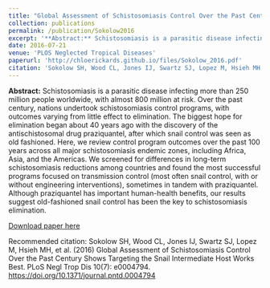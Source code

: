 ```yaml
---
title: "Global Assessment of Schistosomiasis Control Over the Past Century Shows Targeting the Snail Intermediate Host Works Best"
collection: publications
permalink: /publication/Sokolow2016
excerpt: '**Abstract:** Schistosomiasis is a parasitic disease infecting more than 250 million people worldwide, with almost 800 million at risk. Over the past century, nations undertook schistosomiasis control programs, with outcomes varying from little effect to elimination. The biggest hope for elimination began about 40 years ago with the discovery of the antischistosomal drug praziquantel, after which snail control was seen as old fashioned. Here, we review control program outcomes over the past 100 years across all major schistosomiasis endemic zones, including Africa, Asia, and the Americas. We screened for differences in long-term schistosomiasis reductions among countries and found the most successful programs focused on transmission control (most often snail control, with or without engineering interventions), sometimes in tandem with praziquantel. Although praziquantel has important human-health benefits, our results suggest old-fashioned snail control has been the key to schistosomiasis elimination.'
date: 2016-07-21
venue: 'PLOS Neglected Tropical Diseases'
paperurl: 'http://chloerickards.github.io/files/Sokolow_2016.pdf'
citation: 'Sokolow SH, Wood CL, Jones IJ, Swartz SJ, Lopez M, Hsieh MH, et al. (2016) Global Assessment of Schistosomiasis Control Over the Past Century Shows Targeting the Snail Intermediate Host Works Best. PLoS Negl Trop Dis 10(7): e0004794. https://doi.org/10.1371/journal.pntd.0004794'
---
```


**Abstract:** Schistosomiasis is a parasitic disease infecting more than 250 million people worldwide, with almost 800 million at risk. Over the past century, nations undertook schistosomiasis control programs, with outcomes varying from little effect to elimination. The biggest hope for elimination began about 40 years ago with the discovery of the antischistosomal drug praziquantel, after which snail control was seen as old fashioned. Here, we review control program outcomes over the past 100 years across all major schistosomiasis endemic zones, including Africa, Asia, and the Americas. We screened for differences in long-term schistosomiasis reductions among countries and found the most successful programs focused on transmission control (most often snail control, with or without engineering interventions), sometimes in tandem with praziquantel. Although praziquantel has important human-health benefits, our results suggest old-fashioned snail control has been the key to schistosomiasis elimination.

[Download paper here](http://chloerickards.github.io/files/Sokolow_2016.pdf)

Recommended citation: Sokolow SH, Wood CL, Jones IJ, Swartz SJ, Lopez M, Hsieh MH, et al. (2016) Global Assessment of Schistosomiasis Control Over the Past Century Shows Targeting the Snail Intermediate Host Works Best. PLoS Negl Trop Dis 10(7): e0004794. https://doi.org/10.1371/journal.pntd.0004794
